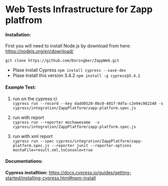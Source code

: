 # Web Tests Infrastructure for Zapp platfrom #



#### Installation: ####
First you will need to install Node.js by download from here:
https://nodejs.org/en/download/

`git clone https://github.com/Doringber/ZappWeb.git`<br>
* Plase install Cypress `npm install cypress --save-dev`
* Plase install this version 3.4.2  `npm install -g cypress@3.4.2`


#### Example Test: ####
1. run on the cypress ci<br>
`cypress run --record --key dadd0520-0bc0-401f-9dfa-c2e94c982240 -s cypress/integration/ZappPlatform/zapp-platform.spec.js`

2. run with report<br>
`cypress run --reporter mochawesome  -s cypress/integration/ZappPlatform/zapp-platform.spec.js`    

3. run with xml report<br>
`cypress run --spec cypress/integration/ZappPlatform/zapp-platform.spec.js --reporter junit --reporter-options mochaFile=result.xml,toConsole=true`



#### Documentations: ####
__Cypress installtion:__ https://docs.cypress.io/guides/getting-started/installing-cypress.html#npm-install<br>




